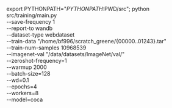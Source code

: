 

export PYTHONPATH="$PYTHONPATH:$PWD/src"; python src/training/main.py \
    --save-frequency 1 \
    --report-to wandb \
    --dataset-type webdataset \
    --train-data "/home/bf996/scratch_greene/{00000..01243}.tar" \
    --train-num-samples 10968539 \
    --imagenet-val "/data/datasets/ImageNet/val/" \
    --zeroshot-frequency=1 \
    --warmup 2000 \
    --batch-size=128 \
    --wd=0.1 \
    --epochs=4 \
    --workers=8 \
    --model=coca
